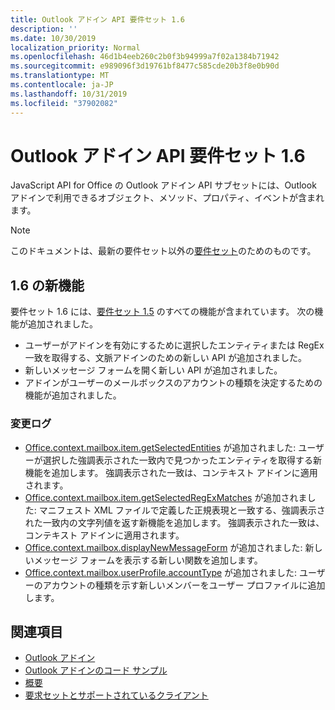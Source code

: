 ```yaml
---
title: Outlook アドイン API 要件セット 1.6
description: ''
ms.date: 10/30/2019
localization_priority: Normal
ms.openlocfilehash: 46d1b4eeb260c2b0f3b94999a7f02a1384b71942
ms.sourcegitcommit: e989096f3d19761bf8477c585cde20b3f8e0b90d
ms.translationtype: MT
ms.contentlocale: ja-JP
ms.lasthandoff: 10/31/2019
ms.locfileid: "37902082"
---
```

# <a name="outlook-add-in-api-requirement-set-16"></a>Outlook アドイン API 要件セット 1.6

JavaScript API for Office の Outlook アドイン API サブセットには、Outlook アドインで利用できるオブジェクト、メソッド、プロパティ、イベントが含まれます。

> [!NOTE]
> このドキュメントは、最新の要件セット以外の[要件セット](/office/dev/add-ins/reference/requirement-sets/outlook-api-requirement-sets)のためのものです。

## <a name="whats-new-in-16"></a>1.6 の新機能

要件セット 1.6 には、[要件セット 1.5](../requirement-set-1.5/outlook-requirement-set-1.5.md) のすべての機能が含まれています。 次の機能が追加されました。

- ユーザーがアドインを有効にするために選択したエンティティまたは RegEx 一致を取得する、文脈アドインのための新しい API が追加されました。
- 新しいメッセージ フォームを開く新しい API が追加されました。
- アドインがユーザーのメールボックスのアカウントの種類を決定するための機能が追加されました。

### <a name="change-log"></a>変更ログ

- [Office.context.mailbox.item.getSelectedEntities](office.context.mailbox.item.md#getselectedentities--entities) が追加されました: ユーザーが選択した強調表示された一致内で見つかったエンティティを取得する新機能を追加します。 強調表示された一致は、コンテキスト アドインに適用されます。
- [Office.context.mailbox.item.getSelectedRegExMatches](office.context.mailbox.item.md#getselectedregexmatches--object) が追加されました: マニフェスト XML ファイルで定義した正規表現と一致する、強調表示された一致内の文字列値を返す新機能を追加します。 強調表示された一致は、コンテキスト アドインに適用されます。
- [Office.context.mailbox.displayNewMessageForm](office.context.mailbox.md#displaynewmessageformparameters) が追加されました: 新しいメッセージ フォームを表示する新しい関数を追加します。
- [Office.context.mailbox.userProfile.accountType](office.context.mailbox.userprofile.md#accounttype-string) が追加されました: ユーザーのアカウントの種類を示す新しいメンバーをユーザー プロファイルに追加します。

## <a name="see-also"></a>関連項目

- [Outlook アドイン](/outlook/add-ins/)
- [Outlook アドインのコード サンプル](https://developer.microsoft.com/outlook/gallery/?filterBy=Outlook,Samples,Add-ins)
- [概要](/outlook/add-ins/quick-start)
- [要求セットとサポートされているクライアント](../../requirement-sets/outlook-api-requirement-sets.md)
